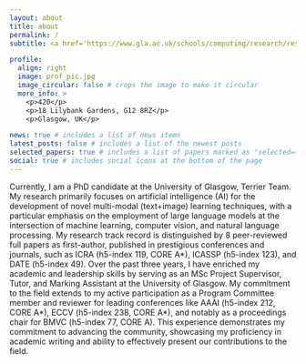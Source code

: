 ```yaml
---
layout: about
title: about
permalink: /
subtitle: <a href='https://www.gla.ac.uk/schools/computing/research/researchsections/ida-section/informationretrieval/'>University of Glasgow</a>. Glasgow. long575114720@gmail.com

profile:
  align: right
  image: prof_pic.jpg
  image_circular: false # crops the image to make it circular
  more_info: >
    <p>420</p>
    <p>18 Lilybank Gardens, G12 8RZ</p>
    <p>Glasgow, UK</p>

news: true # includes a list of news items
latest_posts: false # includes a list of the newest posts
selected_papers: true # includes a list of papers marked as "selected={true}"
social: true # includes social icons at the bottom of the page
---
```

Currently, I am a PhD candidate at the University of Glasgow, Terrier Team. My research primarily focuses on artificial intelligence (AI) for the development of novel multi-modal (text+image) learning techniques, with a particular emphasis on the employment of large language models at the intersection of machine learning, computer vision, and natural language processing.  My research track record is distinguished by 8 peer-reviewed full papers as first-author,  published in prestigious conferences and journals, such as ICRA (h5-index 119, CORE A*), ICASSP (h5-index 123), and DATE (h5-index 49). Over the past three years, I have enriched my academic and leadership skills by serving as an MSc Project Supervisor, Tutor, and Marking Assistant at the University of Glasgow. My commitment to the field extends to my active participation as a Program Committee member and reviewer for leading conferences like AAAI (h5-index 212, CORE A*), ECCV (h5-index 238, CORE A*), and notably as a proceedings chair for BMVC (h5-index 77, CORE A). This experience demonstrates my commitment to advancing the community, showcasing my proficiency in academic writing and ability to effectively present our contributions to the field.

